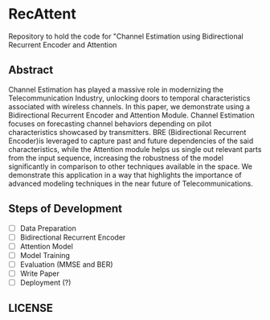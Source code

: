 # RecAttent
Repository to hold the code for "Channel Estimation using Bidirectional Recurrent Encoder and Attention

## Abstract
Channel Estimation has played a massive role in modernizing the Telecommunication Industry, unlocking doors to temporal characteristics associated with wireless channels. In this paper, we demonstrate using a Bidirectional Recurrent Encoder and Attention Module. Channel Estimation focuses on forecasting channel behaviors depending on pilot characteristics showcased by transmitters. BRE (Bidirectional Recurrent Encoder)is leveraged to capture past and future dependencies of the said characteristics, while the Attention module helps us single out relevant parts from the input sequence, increasing the robustness of the model significantly in comparison to other techniques available in the space. We demonstrate this application in a way that highlights the importance of advanced modeling techniques in the near future of Telecommunications.

## Steps of Development
- [ ] Data Preparation
- [ ] Bidirectional Recurrent Encoder
- [ ] Attention Model
- [ ] Model Training
- [ ] Evaluation (MMSE and BER)
- [ ] Write Paper
- [ ] Deployment (?)

## LICENSE
